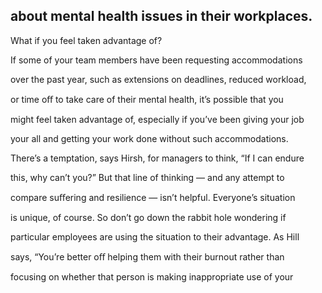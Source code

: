 ## about mental health issues in their workplaces.

What if you feel taken advantage of?

If some of your team members have been requesting accommodations

over the past year, such as extensions on deadlines, reduced workload,

or time oﬀ to take care of their mental health, it’s possible that you

might feel taken advantage of, especially if you’ve been giving your job

your all and getting your work done without such accommodations.

There’s a temptation, says Hirsh, for managers to think, “If I can endure

this, why can’t you?” But that line of thinking — and any attempt to

compare suﬀering and resilience — isn’t helpful. Everyone’s situation

is unique, of course. So don’t go down the rabbit hole wondering if

particular employees are using the situation to their advantage. As Hill

says, “You’re better oﬀ helping them with their burnout rather than

focusing on whether that person is making inappropriate use of your